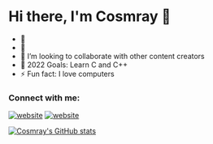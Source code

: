 # Hi there, I'm Cosmray 👋 

- 🔭 
- 🌱 
- 👯 I’m looking to collaborate with other content creators
- 🥅 2022 Goals: Learn C and C++
- ⚡ Fun fact: I love computers

### Connect with me:

[![website](./img/globe-light.svg)](https://github.com/Cosmray/)
[![website](./img/globe-dark.svg)](https://steamcommunity.com/id/cosmray)

[![Cosmray's GitHub stats](https://github-readme-stats.vercel.app/api?username=cosmray)](https://github.com/anuraghazra/github-readme-stats)
